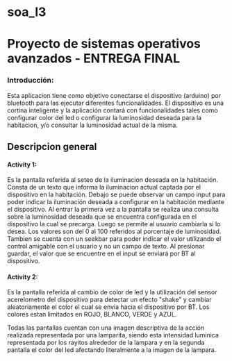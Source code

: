 # soa_l3
# Proyecto de sistemas operativos avanzados - ENTREGA FINAL

### Introducción:
Esta aplicacion tiene como objetivo conectarse el dispositivo (arduino) por bluetooth para las ejecutar diferentes funcionalidades.
El dispositivo es una cortina inteligente y la aplicación contará con funcionalidades tales como configurar color del led o configurar la luminosidad deseada para la habitacion, y/o consultar la luminosidad actual de la misma.

## Descripcion general
#### Activity 1:
Es la pantalla referida al seteo de la iluminacion deseada en la habitación. 
Consta de un texto que informa la iluminacion actual captada por el dispositivo en la habitación. 
Debajo se puede observar un campo input para poder indicar la iluminación deseada a configurar en la habitación mediante el dispositivo. 
Al entrar la primera vez a la pantalla se realiza una consulta sobre la luminosidad deseada que se encuentra configurada en el dispositivo la cual se precarga. 
Luego se permite al usuario cambiarla si lo desea.
Los valores son del 0 al 100 referidos al porcentaje de luminosidad. Tambien se cuenta con un seekbar para poder indicar el valor utilizando el control amigable con el usuario y no un campo de texto. 
Al presionar guardar, el valor que se encuentre en el input se enviará por BT al dispositivo.

#### Activity 2: 
Es la pantalla referida al cambio de color de led y la utilización del sensor acerelometro del dispositivo para detectar un efecto "shake" y cambiar aleatoriamente el color el cual se envia hacia el dispositivo por BT.
Los colores estan limitados en ROJO, BLANCO, VERDE y AZUL.


Todas las pantallas cuentan con una imagen descriptiva de la acción realizada representada por una lamparita, siendo esta intensidad luminica representada por los rayitos alrededor de la lampara y en la segunda pantalla el color del led afectando literalmente a la imagen de la lampara.

